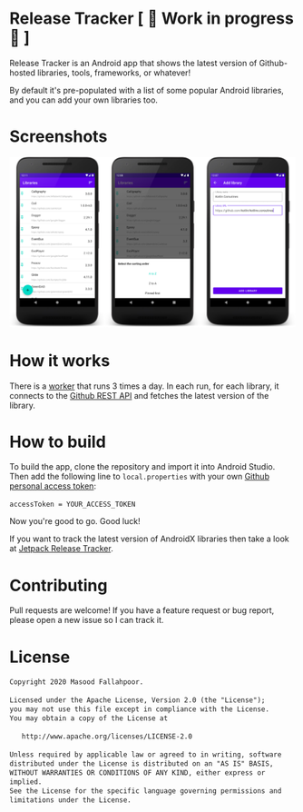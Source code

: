 # Release Tracker \[ 🚧 Work in progress 🚧 \]
Release Tracker is an Android app that shows the latest version of Github-hosted libraries, tools, frameworks, or whatever!

By default it's pre-populated with a list of some popular Android libraries, and you can add your own libraries too.

# Screenshots
![Screenshots](/screenshots/screenshots_1.png?raw=true "Screenshots")

# How it works
There is a [worker](https://developer.android.com/topic/libraries/architecture/workmanager) that runs 3 times a day. In each run, for each library, it connects to the [Github REST API](https://docs.github.com/en/free-pro-team@latest/rest) and fetches the latest version of the library.

# How to build
To build the app, clone the repository and import it into Android Studio. Then add the following line to `local.properties` with your own [Github personal access token](https://github.com/settings/tokens):

`accessToken = YOUR_ACCESS_TOKEN`

Now you're good to go. Good luck!


If you want to track the latest version of AndroidX libraries then take a look at [Jetpack Release Tracker](https://github.com/lmj0011/jetpack-release-tracker).

# Contributing
Pull requests are welcome! If you have a feature request or bug report, please open a new issue so I can track it.

License
=======

    Copyright 2020 Masood Fallahpoor.

    Licensed under the Apache License, Version 2.0 (the "License");
    you may not use this file except in compliance with the License.
    You may obtain a copy of the License at

       http://www.apache.org/licenses/LICENSE-2.0

    Unless required by applicable law or agreed to in writing, software
    distributed under the License is distributed on an "AS IS" BASIS,
    WITHOUT WARRANTIES OR CONDITIONS OF ANY KIND, either express or implied.
    See the License for the specific language governing permissions and
    limitations under the License.